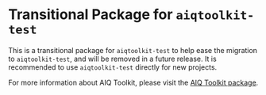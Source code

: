 <!--
SPDX-FileCopyrightText: Copyright (c) 2025, NVIDIA CORPORATION & AFFILIATES. All rights reserved.
SPDX-License-Identifier: Apache-2.0

Licensed under the Apache License, Version 2.0 (the "License");
you may not use this file except in compliance with the License.
You may obtain a copy of the License at

http://www.apache.org/licenses/LICENSE-2.0

Unless required by applicable law or agreed to in writing, software
distributed under the License is distributed on an "AS IS" BASIS,
WITHOUT WARRANTIES OR CONDITIONS OF ANY KIND, either express or implied.
See the License for the specific language governing permissions and
limitations under the License.
-->

# Transitional Package for `aiqtoolkit-test`
This is a transitional package for `aiqtoolkit-test` to help ease the migration to `aiqtoolkit-test`, and will be removed in a future release. It is recommended to use `aiqtoolkit-test` directly for new projects.

For more information about AIQ Toolkit, please visit the [AIQ Toolkit package](https://pypi.org/project/aiqtoolkit-test/).
